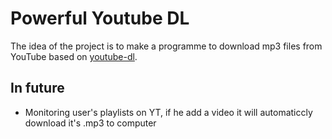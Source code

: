 # Powerful Youtube DL

The idea of the project is to make a programme to download mp3 files from YouTube based on [youtube-dl](https://github.com/rg3/youtube-dl). 

## In future

- Monitoring user's playlists on YT, if he add a video it will automaticcly download it's .mp3 to computer
